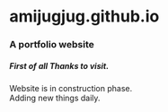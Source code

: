 # amijugjug.github.io

<h3> A portfolio website</h3>
<h5>First of all Thanks to visit.</h5>


<p>
  Website is in construction phase.<br>
  Adding new things daily.
</p>
